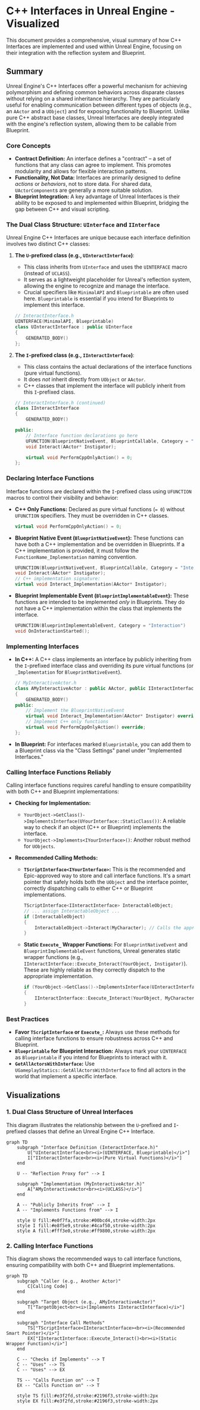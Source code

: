 # C++ Interfaces in Unreal Engine - Visualized

This document provides a comprehensive, visual summary of how C++ Interfaces are implemented and used within Unreal Engine, focusing on their integration with the reflection system and Blueprint.

## Summary

Unreal Engine's C++ Interfaces offer a powerful mechanism for achieving polymorphism and defining common behaviors across disparate classes without relying on a shared inheritance hierarchy. They are particularly useful for enabling communication between different types of objects (e.g., an `AActor` and a `UObject`) and for exposing functionality to Blueprint. Unlike pure C++ abstract base classes, Unreal Interfaces are deeply integrated with the engine's reflection system, allowing them to be callable from Blueprint.

### Core Concepts

*   **Contract Definition:** An interface defines a "contract" – a set of functions that any class can agree to implement. This promotes modularity and allows for flexible interaction patterns.
*   **Functionality, Not Data:** Interfaces are primarily designed to define *actions* or *behaviors*, not to store data. For shared data, `UActorComponent`s are generally a more suitable solution.
*   **Blueprint Integration:** A key advantage of Unreal Interfaces is their ability to be exposed to and implemented within Blueprint, bridging the gap between C++ and visual scripting.

### The Dual Class Structure: `UInterface` and `IInterface`

Unreal Engine C++ Interfaces are unique because each interface definition involves two distinct C++ classes:

1.  **The `U`-prefixed class (e.g., `UInteractInterface`)**:
    *   This class inherits from `UInterface` and uses the `UINTERFACE` macro (instead of `UCLASS`).
    *   It serves as a lightweight placeholder for Unreal's reflection system, allowing the engine to recognize and manage the interface.
    *   Crucial specifiers like `MinimalAPI` and `Blueprintable` are often used here. `Blueprintable` is essential if you intend for Blueprints to implement this interface.

    ```cpp
    // InteractInterface.h
    UINTERFACE(MinimalAPI, Blueprintable)
    class UInteractInterface : public UInterface
    {
        GENERATED_BODY()
    };
    ```

2.  **The `I`-prefixed class (e.g., `IInteractInterface`)**:
    *   This class contains the actual declarations of the interface functions (pure virtual functions).
    *   It does *not* inherit directly from `UObject` or `AActor`.
    *   C++ classes that implement the interface will publicly inherit from this `I`-prefixed class.

    ```cpp
    // InteractInterface.h (continued)
    class IInteractInterface
    {
        GENERATED_BODY()
    
    public:
        // Interface function declarations go here
        UFUNCTION(BlueprintNativeEvent, BlueprintCallable, Category = "Interaction")
        void Interact(AActor* Instigator);
    
        virtual void PerformCppOnlyAction() = 0;
    };
    ```

### Declaring Interface Functions

Interface functions are declared within the `I`-prefixed class using `UFUNCTION` macros to control their visibility and behavior:

*   **C++ Only Functions:** Declared as pure virtual functions (`= 0`) without `UFUNCTION` specifiers. They must be overridden in C++ classes.
    ```cpp
    virtual void PerformCppOnlyAction() = 0;
    ```

*   **Blueprint Native Event (`BlueprintNativeEvent`):** These functions can have both a C++ implementation and be overridden in Blueprints. If a C++ implementation is provided, it must follow the `FunctionName_Implementation` naming convention.
    ```cpp
    UFUNCTION(BlueprintNativeEvent, BlueprintCallable, Category = "Interaction")
    void Interact(AActor* Instigator);
    // C++ implementation signature:
    virtual void Interact_Implementation(AActor* Instigator);
    ```

*   **Blueprint Implementable Event (`BlueprintImplementableEvent`):** These functions are intended to be implemented *only* in Blueprints. They do not have a C++ implementation within the class that implements the interface.
    ```cpp
    UFUNCTION(BlueprintImplementableEvent, Category = "Interaction")
    void OnInteractionStarted();
    ```

### Implementing Interfaces

*   **In C++:** A C++ class implements an interface by publicly inheriting from the `I`-prefixed interface class and overriding its pure virtual functions (or `_Implementation` for `BlueprintNativeEvent`).

    ```cpp
    // MyInteractiveActor.h
    class AMyInteractiveActor : public AActor, public IInteractInterface
    {
        GENERATED_BODY()
    public:
        // Implement the BlueprintNativeEvent
        virtual void Interact_Implementation(AActor* Instigator) override;
        // Implement C++ only functions
        virtual void PerformCppOnlyAction() override;
    };
    ```

*   **In Blueprint:** For interfaces marked `Blueprintable`, you can add them to a Blueprint class via the "Class Settings" panel under "Implemented Interfaces."

### Calling Interface Functions Reliably

Calling interface functions requires careful handling to ensure compatibility with both C++ and Blueprint implementations:

*   **Checking for Implementation:**
    *   `YourObject->GetClass()->ImplementsInterface(UYourInterface::StaticClass())`: A reliable way to check if an object (C++ or Blueprint) implements the interface.
    *   `YourObject->Implements<IYourInterface>()`: Another robust method for `UObjects`.

*   **Recommended Calling Methods:**
    *   **`TScriptInterface<IYourInterface>`:** This is the recommended and Epic-approved way to store and call interface functions. It's a smart pointer that safely holds both the `UObject` and the interface pointer, correctly dispatching calls to either C++ or Blueprint implementations.
        ```cpp
        TScriptInterface<IInteractInterface> InteractableObject;
        // ... assign InteractableObject ...
        if (InteractableObject)
        {
            InteractableObject->Interact(MyCharacter); // Calls the appropriate implementation
        }
        ```
    *   **Static `Execute_` Wrapper Functions:** For `BlueprintNativeEvent` and `BlueprintImplementableEvent` functions, Unreal generates static wrapper functions (e.g., `IInteractInterface::Execute_Interact(YourObject, Instigator)`). These are highly reliable as they correctly dispatch to the appropriate implementation.
        ```cpp
        if (YourObject->GetClass()->ImplementsInterface(UInteractInterface::StaticClass()))
        {
            IInteractInterface::Execute_Interact(YourObject, MyCharacter);
        }
        ```

### Best Practices

*   **Favor `TScriptInterface` or `Execute_`:** Always use these methods for calling interface functions to ensure robustness across C++ and Blueprint.
*   **`Blueprintable` for Blueprint Interaction:** Always mark your `UINTERFACE` as `Blueprintable` if you intend for Blueprints to interact with it.
*   **`GetAllActorsWithInterface`:** Use `UGameplayStatics::GetAllActorsWithInterface` to find all actors in the world that implement a specific interface.

## Visualizations

### 1. Dual Class Structure of Unreal Interfaces

This diagram illustrates the relationship between the `U`-prefixed and `I`-prefixed classes that define an Unreal Engine C++ Interface.

```mermaid
graph TD
    subgraph "Interface Definition (InteractInterface.h)"
        U["UInteractInterface<br><i>(UINTERFACE, Blueprintable)</i>"]
        I["IInteractInterface<br><i>(Pure Virtual Functions)</i>"]
    end

    U -- "Reflection Proxy for" --> I

    subgraph "Implementation (MyInteractiveActor.h)"
        A["AMyInteractiveActor<br><i>(UCLASS)</i>"]
    end

    A -- "Publicly Inherits from" --> I
    A -- "Implements Functions from" --> I

    style U fill:#e0f7fa,stroke:#00bcd4,stroke-width:2px
    style I fill:#e8f5e9,stroke:#4caf50,stroke-width:2px
    style A fill:#fff3e0,stroke:#ff9800,stroke-width:2px
```

### 2. Calling Interface Functions

This diagram shows the recommended ways to call interface functions, ensuring compatibility with both C++ and Blueprint implementations.

```mermaid
graph TD
    subgraph "Caller (e.g., Another Actor)"
        C[Calling Code]
    end

    subgraph "Target Object (e.g., AMyInteractiveActor)"
        T["TargetObject<br><i>(Implements IInteractInterface)</i>"]
    end

    subgraph "Interface Call Methods"
        TS["TScriptInterface<IInteractInterface><br><i>(Recommended Smart Pointer)</i>"]
        EX["IInteractInterface::Execute_Interact()<br><i>(Static Wrapper Function)</i>"]
    end

    C -- "Checks if Implements" --> T
    C -- "Uses" --> TS
    C -- "Uses" --> EX

    TS -- "Calls Function on" --> T
    EX -- "Calls Function on" --> T

    style TS fill:#e3f2fd,stroke:#2196f3,stroke-width:2px
    style EX fill:#e3f2fd,stroke:#2196f3,stroke-width:2px
```